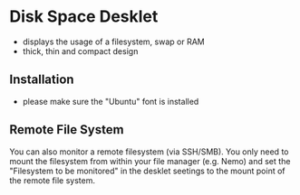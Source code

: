 # Disk Space Desklet
- displays the usage of a filesystem, swap or RAM
- thick, thin and compact design

## Installation
- please make sure the "Ubuntu" font is installed

## Remote File System
You can also monitor a remote filesystem (via SSH/SMB). You only need to mount the filesystem from within your file manager (e.g. Nemo) and set the "Filesystem to be monitored" in the desklet seetings to the mount point of the remote file system.
